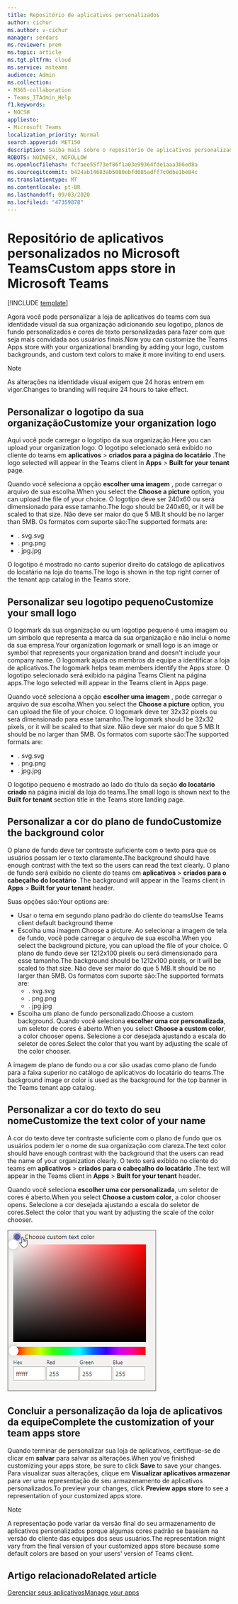 ```yaml
---
title: Repositório de aplicativos personalizados
author: cichur
ms.author: v-cichur
manager: serdars
ms.reviewer: prem
ms.topic: article
ms.tgt.pltfrm: cloud
ms.service: msteams
audience: Admin
ms.collection:
- M365-collaboration
- Teams_ITAdmin_Help
f1.keywords:
- NOCSH
appliesto:
- Microsoft Teams
localization_priority: Normal
search.appverid: MET150
description: Saiba mais sobre o repositório de aplicativos personalizados no Microsoft Teams.
ROBOTS: NOINDEX, NOFOLLOW
ms.openlocfilehash: fcfaee55f73ef86f1a03e99364fde1aaa306ed8a
ms.sourcegitcommit: b424ab14683ab5080ebfd085adff7c0dbe1be84c
ms.translationtype: MT
ms.contentlocale: pt-BR
ms.lasthandoff: 09/03/2020
ms.locfileid: "47359878"
---
```

# <a name="custom-apps-store-in-microsoft-teams"></a><span data-ttu-id="5bfcc-103">Repositório de aplicativos personalizados no Microsoft Teams</span><span class="sxs-lookup"><span data-stu-id="5bfcc-103">Custom apps store in Microsoft Teams</span></span>

[!INCLUDE [template](includes/preview-feature.md)]

<span data-ttu-id="5bfcc-104">Agora você pode personalizar a loja de aplicativos do teams com sua identidade visual da sua organização adicionando seu logotipo, planos de fundo personalizados e cores de texto personalizadas para fazer com que seja mais convidada aos usuários finais.</span><span class="sxs-lookup"><span data-stu-id="5bfcc-104">Now you can customize the Teams Apps store with your organizational branding by adding your logo, custom backgrounds, and custom text colors to make it more inviting to end users.</span></span>

> [!Note]
> <span data-ttu-id="5bfcc-105">As alterações na identidade visual exigem que 24 horas entrem em vigor.</span><span class="sxs-lookup"><span data-stu-id="5bfcc-105">Changes to branding will require 24 hours to take effect.</span></span>

## <a name="customize-your-organization-logo"></a><span data-ttu-id="5bfcc-106">Personalizar o logotipo da sua organização</span><span class="sxs-lookup"><span data-stu-id="5bfcc-106">Customize your organization logo</span></span>

<!-- Bookmark used by Context Sensitive Help (CSH). Do not delete. -->
<span data-ttu-id="5bfcc-107"><a name="orglogo"> </a></span><span class="sxs-lookup"><span data-stu-id="5bfcc-107"><a name="orglogo"> </a></span></span>
<!-- Do not remove the bookmark link above. -->

<span data-ttu-id="5bfcc-108">Aqui você pode carregar o logotipo da sua organização.</span><span class="sxs-lookup"><span data-stu-id="5bfcc-108">Here you can upload your organization logo.</span></span> <span data-ttu-id="5bfcc-109">O logotipo selecionado será exibido no cliente do teams em **aplicativos**  >  **criados para a página do locatário** .</span><span class="sxs-lookup"><span data-stu-id="5bfcc-109">The logo selected will appear in the Teams client in **Apps** > **Built for your tenant** page.</span></span>

<span data-ttu-id="5bfcc-110">Quando você seleciona a opção **escolher uma imagem** , pode carregar o arquivo de sua escolha.</span><span class="sxs-lookup"><span data-stu-id="5bfcc-110">When you select the **Choose a picture** option, you can upload the file of your choice.</span></span> <span data-ttu-id="5bfcc-111">O logotipo deve ser 240x60 ou será dimensionado para esse tamanho.</span><span class="sxs-lookup"><span data-stu-id="5bfcc-111">The logo should be 240x60, or it will be scaled to that size.</span></span> <span data-ttu-id="5bfcc-112">Não deve ser maior do que 5 MB.</span><span class="sxs-lookup"><span data-stu-id="5bfcc-112">It should be no larger than 5MB.</span></span> <span data-ttu-id="5bfcc-113">Os formatos com suporte são:</span><span class="sxs-lookup"><span data-stu-id="5bfcc-113">The supported formats are:</span></span>

- <span data-ttu-id="5bfcc-114">. svg</span><span class="sxs-lookup"><span data-stu-id="5bfcc-114">.svg</span></span>
- <span data-ttu-id="5bfcc-115">. png</span><span class="sxs-lookup"><span data-stu-id="5bfcc-115">.png</span></span>
- <span data-ttu-id="5bfcc-116">. jpg</span><span class="sxs-lookup"><span data-stu-id="5bfcc-116">.jpg</span></span>

<span data-ttu-id="5bfcc-117">O logotipo é mostrado no canto superior direito do catálogo de aplicativos do locatário na loja do teams.</span><span class="sxs-lookup"><span data-stu-id="5bfcc-117">The logo is shown in the top right corner of the tenant app catalog in the Teams store.</span></span>

## <a name="customize-your-small-logo"></a><span data-ttu-id="5bfcc-118">Personalizar seu logotipo pequeno</span><span class="sxs-lookup"><span data-stu-id="5bfcc-118">Customize your small logo</span></span>

<!-- Bookmark used by Context Sensitive Help (CSH). Do not delete. -->
<span data-ttu-id="5bfcc-119"><a name="orglogomark"> </a></span><span class="sxs-lookup"><span data-stu-id="5bfcc-119"><a name="orglogomark"> </a></span></span>
<!-- Do not remove the bookmark link above. -->

<span data-ttu-id="5bfcc-120">O logomark da sua organização ou um logotipo pequeno é uma imagem ou um símbolo que representa a marca da sua organização e não inclui o nome da sua empresa.</span><span class="sxs-lookup"><span data-stu-id="5bfcc-120">Your organization logomark or small logo is an image or symbol that represents your organization brand and doesn't include your company name.</span></span> <span data-ttu-id="5bfcc-121">O logomark ajuda os membros da equipe a identificar a loja de aplicativos.</span><span class="sxs-lookup"><span data-stu-id="5bfcc-121">The logomark helps team members identify the Apps store.</span></span> <span data-ttu-id="5bfcc-122">O logotipo selecionado será exibido na página Teams Client na página apps.</span><span class="sxs-lookup"><span data-stu-id="5bfcc-122">The logo selected will appear in the Teams client in Apps page.</span></span>

<span data-ttu-id="5bfcc-123">Quando você seleciona a opção **escolher uma imagem** , pode carregar o arquivo de sua escolha.</span><span class="sxs-lookup"><span data-stu-id="5bfcc-123">When you select the **Choose a picture** option, you can upload the file of your choice.</span></span> <span data-ttu-id="5bfcc-124">O logomark deve ter 32x32 pixels ou será dimensionado para esse tamanho.</span><span class="sxs-lookup"><span data-stu-id="5bfcc-124">The logomark should be 32x32 pixels, or it will be scaled to that size.</span></span> <span data-ttu-id="5bfcc-125">Não deve ser maior do que 5 MB.</span><span class="sxs-lookup"><span data-stu-id="5bfcc-125">It should be no larger than 5MB.</span></span> <span data-ttu-id="5bfcc-126">Os formatos com suporte são:</span><span class="sxs-lookup"><span data-stu-id="5bfcc-126">The supported formats are:</span></span>

- <span data-ttu-id="5bfcc-127">. svg</span><span class="sxs-lookup"><span data-stu-id="5bfcc-127">.svg</span></span>
- <span data-ttu-id="5bfcc-128">. png</span><span class="sxs-lookup"><span data-stu-id="5bfcc-128">.png</span></span>
- <span data-ttu-id="5bfcc-129">. jpg</span><span class="sxs-lookup"><span data-stu-id="5bfcc-129">.jpg</span></span>

<span data-ttu-id="5bfcc-130">O logotipo pequeno é mostrado ao lado do título da seção **do locatário criado** na página inicial da loja do teams.</span><span class="sxs-lookup"><span data-stu-id="5bfcc-130">The small logo is shown next to the **Built for tenant** section title in the Teams store landing page.</span></span>

## <a name="customize-the-background-color"></a><span data-ttu-id="5bfcc-131">Personalizar a cor do plano de fundo</span><span class="sxs-lookup"><span data-stu-id="5bfcc-131">Customize the background color</span></span>

<!-- Bookmark used by Context Sensitive Help (CSH). Do not delete. -->
<span data-ttu-id="5bfcc-132"><a name="custombackground"> </a></span><span class="sxs-lookup"><span data-stu-id="5bfcc-132"><a name="custombackground"> </a></span></span>
<!-- Do not remove the bookmark link above. -->

<span data-ttu-id="5bfcc-133">O plano de fundo deve ter contraste suficiente com o texto para que os usuários possam ler o texto claramente.</span><span class="sxs-lookup"><span data-stu-id="5bfcc-133">The background should have enough contrast with the text so the users can read the text clearly.</span></span> <span data-ttu-id="5bfcc-134">O plano de fundo será exibido no cliente do teams em **aplicativos**  >  **criados para o cabeçalho do locatário** .</span><span class="sxs-lookup"><span data-stu-id="5bfcc-134">The background will appear in the Teams client in **Apps** > **Built for your tenant** header.</span></span>

<span data-ttu-id="5bfcc-135">Suas opções são:</span><span class="sxs-lookup"><span data-stu-id="5bfcc-135">Your options are:</span></span>

- <span data-ttu-id="5bfcc-136">Usar o tema em segundo plano padrão do cliente do teams</span><span class="sxs-lookup"><span data-stu-id="5bfcc-136">Use Teams client default background theme</span></span>
- <span data-ttu-id="5bfcc-137">Escolha uma imagem.</span><span class="sxs-lookup"><span data-stu-id="5bfcc-137">Choose a picture.</span></span> <span data-ttu-id="5bfcc-138">Ao selecionar a imagem de tela de fundo, você pode carregar o arquivo de sua escolha.</span><span class="sxs-lookup"><span data-stu-id="5bfcc-138">When you select the background picture, you can upload the file of your choice.</span></span> <span data-ttu-id="5bfcc-139">O plano de fundo deve ser 1212x100 pixels ou será dimensionado para esse tamanho.</span><span class="sxs-lookup"><span data-stu-id="5bfcc-139">The background should be 1212x100 pixels, or it will be scaled to that size.</span></span> <span data-ttu-id="5bfcc-140">Não deve ser maior do que 5 MB.</span><span class="sxs-lookup"><span data-stu-id="5bfcc-140">It should be no larger than 5MB.</span></span> <span data-ttu-id="5bfcc-141">Os formatos com suporte são:</span><span class="sxs-lookup"><span data-stu-id="5bfcc-141">The supported formats are:</span></span>
  - <span data-ttu-id="5bfcc-142">. svg</span><span class="sxs-lookup"><span data-stu-id="5bfcc-142">.svg</span></span>
  - <span data-ttu-id="5bfcc-143">. png</span><span class="sxs-lookup"><span data-stu-id="5bfcc-143">.png</span></span>
  - <span data-ttu-id="5bfcc-144">. jpg</span><span class="sxs-lookup"><span data-stu-id="5bfcc-144">.jpg</span></span>
- <span data-ttu-id="5bfcc-145">Escolha um plano de fundo personalizado.</span><span class="sxs-lookup"><span data-stu-id="5bfcc-145">Choose a custom background.</span></span> <span data-ttu-id="5bfcc-146">Quando você seleciona **escolher uma cor personalizada**, um seletor de cores é aberto.</span><span class="sxs-lookup"><span data-stu-id="5bfcc-146">When you select **Choose a custom color**, a color chooser opens.</span></span> <span data-ttu-id="5bfcc-147">Selecione a cor desejada ajustando a escala do seletor de cores.</span><span class="sxs-lookup"><span data-stu-id="5bfcc-147">Select the color that you want by adjusting the scale of the color chooser.</span></span>

<span data-ttu-id="5bfcc-148">A imagem de plano de fundo ou a cor são usadas como plano de fundo para a faixa superior no catálogo de aplicativos do locatário do teams.</span><span class="sxs-lookup"><span data-stu-id="5bfcc-148">The background image or color is used as the background for the top banner in the Teams tenant app catalog.</span></span>

## <a name="customize-the-text-color-of-your-name"></a><span data-ttu-id="5bfcc-149">Personalizar a cor do texto do seu nome</span><span class="sxs-lookup"><span data-stu-id="5bfcc-149">Customize the text color of your name</span></span>

<!-- Bookmark used by Context Sensitive Help (CSH). Do not delete. -->
<span data-ttu-id="5bfcc-150"><a name="textcolor"> </a></span><span class="sxs-lookup"><span data-stu-id="5bfcc-150"><a name="textcolor"> </a></span></span>
<!-- Do not remove the bookmark link above. -->

<span data-ttu-id="5bfcc-151">A cor do texto deve ter contraste suficiente com o plano de fundo que os usuários podem ler o nome de sua organização com clareza.</span><span class="sxs-lookup"><span data-stu-id="5bfcc-151">The text color should have enough contrast with the background that the users can read the name of your organization clearly.</span></span> <span data-ttu-id="5bfcc-152">O texto será exibido no cliente do teams em **aplicativos**  >  **criados para o cabeçalho do locatário** .</span><span class="sxs-lookup"><span data-stu-id="5bfcc-152">The text will appear in the Teams client in **Apps** > **Built for your tenant** header.</span></span>

<span data-ttu-id="5bfcc-153">Quando você seleciona **escolher uma cor personalizada**, um seletor de cores é aberto.</span><span class="sxs-lookup"><span data-stu-id="5bfcc-153">When you select **Choose a custom color**, a color chooser opens.</span></span> <span data-ttu-id="5bfcc-154">Selecione a cor desejada ajustando a escala do seletor de cores.</span><span class="sxs-lookup"><span data-stu-id="5bfcc-154">Select the color that you want by adjusting the scale of the color chooser.</span></span>

 ![Imagem de um seletor de cores](media/choose-a-custom-color.png)

## <a name="complete-the-customization-of-your-team-apps-store"></a><span data-ttu-id="5bfcc-156">Concluir a personalização da loja de aplicativos da equipe</span><span class="sxs-lookup"><span data-stu-id="5bfcc-156">Complete the customization of your team apps store</span></span>

<span data-ttu-id="5bfcc-157">Quando terminar de personalizar sua loja de aplicativos, certifique-se de clicar em **salvar** para salvar as alterações.</span><span class="sxs-lookup"><span data-stu-id="5bfcc-157">When you've finished customizing your apps store, be sure to click **Save** to save your changes.</span></span>
<span data-ttu-id="5bfcc-158">Para visualizar suas alterações, clique em **Visualizar aplicativos armazenar** para ver uma representação de seu armazenamento de aplicativos personalizados.</span><span class="sxs-lookup"><span data-stu-id="5bfcc-158">To preview your changes, click **Preview apps store** to see a representation of your customized apps store.</span></span>

> [!Note]
> <span data-ttu-id="5bfcc-159">A representação pode variar da versão final do seu armazenamento de aplicativos personalizados porque algumas cores padrão se baseiam na versão do cliente das equipes dos seus usuários.</span><span class="sxs-lookup"><span data-stu-id="5bfcc-159">The representation might vary from the final version of your customized apps store because some default colors are based on your users' version of Teams client.</span></span>

## <a name="related-article"></a><span data-ttu-id="5bfcc-160">Artigo relacionado</span><span class="sxs-lookup"><span data-stu-id="5bfcc-160">Related article</span></span>

[<span data-ttu-id="5bfcc-161">Gerenciar seus aplicativos</span><span class="sxs-lookup"><span data-stu-id="5bfcc-161">Manage your apps</span></span>](manage-apps.md)
